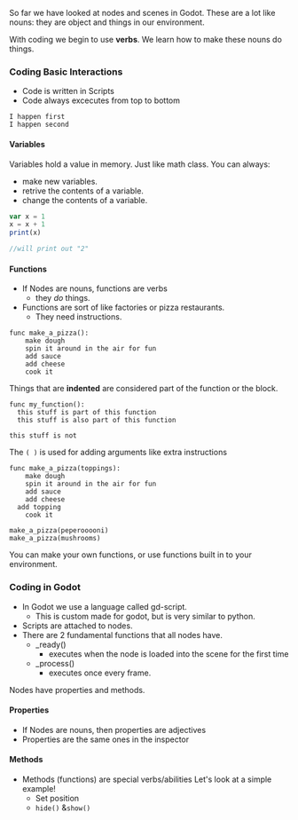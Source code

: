 So far we have looked at nodes and scenes in Godot. These are a lot like nouns: they are object and things in our environment.

With coding we begin to use **verbs**. We learn how to make these nouns do things.

### Coding Basic Interactions
- Code is written in Scripts
- Code always excecutes from top to bottom
```
I happen first
I happen second
```
#### Variables
Variables hold a value in memory. Just like math class.
You can always:
- make new variables.
- retrive the contents of a variable.
- change the contents of a variable.
```js
var x = 1
x = x + 1
print(x)

//will print out "2"
```
#### Functions
- If Nodes are nouns, functions are verbs
  - they *do* things.
- Functions are sort of like factories or pizza restaurants.
  - They need instructions.
```
func make_a_pizza():
	make dough
	spin it around in the air for fun
	add sauce
	add cheese
	cook it
```

Things that are **indented** are considered part of the function or the block.

```
func my_function():
  this stuff is part of this function
  this stuff is also part of this function

this stuff is not
```

The `( )` is used for adding arguments
like extra instructions
```
func make_a_pizza(toppings):
	make dough
	spin it around in the air for fun
	add sauce
	add cheese
  add topping
	cook it

make_a_pizza(peperooooni)
make_a_pizza(mushrooms)

```

You can make your own functions, or use functions built in to your environment.

### Coding in Godot
- In Godot we use a language called gd-script.
  - This is custom made for godot, but is very similar to python.
- Scripts are attached to nodes.
- There are 2 fundamental functions that all nodes have.
  - _ready()
    - executes when the node is loaded into the scene for the first time
  - _process()
    - executes once every frame.

Nodes have properties and methods.

#### Properties
  - If Nodes are nouns, then properties are adjectives
  - Properties are the same ones in the inspector
#### Methods
- Methods (functions) are special verbs/abilities
Let's look at a simple example!
  - Set position
  - `hide()` &`show()`
